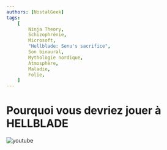 ```yaml
---
authors: [NostalGeek]
tags:
    [
        Ninja Theory,
        Schizophrénie,
        Microsoft,
        "Hellblade: Senu's sacrifice",
        Son binaural,
        Mythologie nordique,
        Atmosphère,
        Maladie,
        Folie,
    ]
---
```


# Pourquoi vous devriez jouer à HELLBLADE

![youtube](https://www.youtube.com/watch?v=xGf6aVANsY0)
